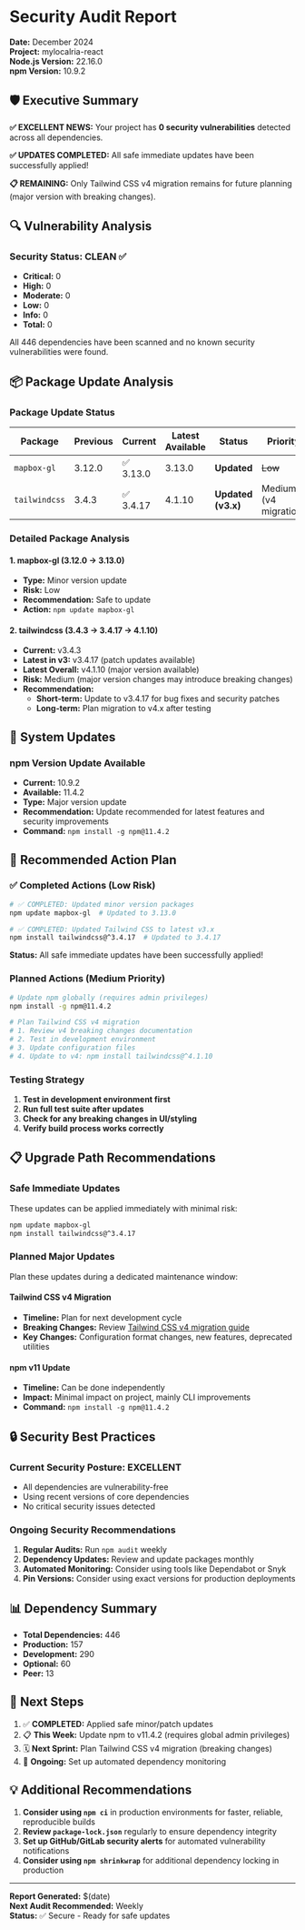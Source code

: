 # Security Audit Report

**Date:** December 2024  
**Project:** mylocalria-react  
**Node.js Version:** 22.16.0  
**npm Version:** 10.9.2  

## 🛡️ Executive Summary

**✅ EXCELLENT NEWS:** Your project has **0 security vulnerabilities** detected across all dependencies.

**✅ UPDATES COMPLETED:** All safe immediate updates have been successfully applied!

**📋 REMAINING:** Only Tailwind CSS v4 migration remains for future planning (major version with breaking changes).

## 🔍 Vulnerability Analysis

### Security Status: **CLEAN** ✅
- **Critical:** 0
- **High:** 0  
- **Moderate:** 0
- **Low:** 0
- **Info:** 0
- **Total:** 0

All 446 dependencies have been scanned and no known security vulnerabilities were found.

## 📦 Package Update Analysis

### Package Update Status

| Package | Previous | Current | Latest Available | Status | Priority |
|---------|----------|---------|------------------|--------|----------|
| `mapbox-gl` | 3.12.0 | ✅ 3.13.0 | 3.13.0 | **Updated** | ~~Low~~ |
| `tailwindcss` | 3.4.3 | ✅ 3.4.17 | 4.1.10 | **Updated (v3.x)** | Medium (v4 migration) |

### Detailed Package Analysis

#### 1. mapbox-gl (3.12.0 → 3.13.0)
- **Type:** Minor version update
- **Risk:** Low
- **Recommendation:** Safe to update
- **Action:** `npm update mapbox-gl`

#### 2. tailwindcss (3.4.3 → 3.4.17 → 4.1.10)
- **Current:** v3.4.3
- **Latest in v3:** v3.4.17 (patch updates available)
- **Latest Overall:** v4.1.10 (major version available)
- **Risk:** Medium (major version changes may introduce breaking changes)
- **Recommendation:** 
  - **Short-term:** Update to v3.4.17 for bug fixes and security patches
  - **Long-term:** Plan migration to v4.x after testing

## 🔧 System Updates

### npm Version Update Available
- **Current:** 10.9.2
- **Available:** 11.4.2
- **Type:** Major version update
- **Recommendation:** Update recommended for latest features and security improvements
- **Command:** `npm install -g npm@11.4.2`

## 🚀 Recommended Action Plan

### ✅ Completed Actions (Low Risk)
```bash
# ✅ COMPLETED: Updated minor version packages
npm update mapbox-gl  # Updated to 3.13.0

# ✅ COMPLETED: Updated Tailwind CSS to latest v3.x
npm install tailwindcss@^3.4.17  # Updated to 3.4.17
```

**Status:** All safe immediate updates have been successfully applied!

### Planned Actions (Medium Priority)
```bash
# Update npm globally (requires admin privileges)
npm install -g npm@11.4.2

# Plan Tailwind CSS v4 migration
# 1. Review v4 breaking changes documentation
# 2. Test in development environment  
# 3. Update configuration files
# 4. Update to v4: npm install tailwindcss@^4.1.10
```

### Testing Strategy
1. **Test in development environment first**
2. **Run full test suite after updates**
3. **Check for any breaking changes in UI/styling**
4. **Verify build process works correctly**

## 📋 Upgrade Path Recommendations

### Safe Immediate Updates
These updates can be applied immediately with minimal risk:
```bash
npm update mapbox-gl
npm install tailwindcss@^3.4.17
```

### Planned Major Updates
Plan these updates during a dedicated maintenance window:

#### Tailwind CSS v4 Migration
- **Timeline:** Plan for next development cycle
- **Breaking Changes:** Review [Tailwind CSS v4 migration guide](https://tailwindcss.com/docs/upgrade-guide)
- **Key Changes:** Configuration format changes, new features, deprecated utilities

#### npm v11 Update
- **Timeline:** Can be done independently
- **Impact:** Minimal impact on project, mainly CLI improvements
- **Command:** `npm install -g npm@11.4.2`

## 🔒 Security Best Practices

### Current Security Posture: **EXCELLENT**
- All dependencies are vulnerability-free
- Using recent versions of core dependencies
- No critical security issues detected

### Ongoing Security Recommendations
1. **Regular Audits:** Run `npm audit` weekly
2. **Dependency Updates:** Review and update packages monthly
3. **Automated Monitoring:** Consider using tools like Dependabot or Snyk
4. **Pin Versions:** Consider using exact versions for production deployments

## 📊 Dependency Summary

- **Total Dependencies:** 446
- **Production:** 157
- **Development:** 290
- **Optional:** 60
- **Peer:** 13

## 🎯 Next Steps

1. ✅ **COMPLETED:** Applied safe minor/patch updates
2. 📋 **This Week:** Update npm to v11.4.2 (requires global admin privileges)
3. 🗓️ **Next Sprint:** Plan Tailwind CSS v4 migration (breaking changes)
4. 🔄 **Ongoing:** Set up automated dependency monitoring

## 💡 Additional Recommendations

1. **Consider using `npm ci`** in production environments for faster, reliable, reproducible builds
2. **Review `package-lock.json`** regularly to ensure dependency integrity
3. **Set up GitHub/GitLab security alerts** for automated vulnerability notifications
4. **Consider using `npm shrinkwrap`** for additional dependency locking in production

---

**Report Generated:** $(date)  
**Next Audit Recommended:** Weekly  
**Status:** ✅ Secure - Ready for safe updates